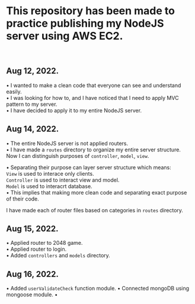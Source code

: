 # This repository has been made to practice publishing my NodeJS server using AWS EC2.

<br>

## Aug 12, 2022.
• I wanted to make a clean code that everyone can see and understand easily. <br>
• I was looking for how to, and I have noticed that I need to apply MVC pattern to my server.  <br>
• I have decided to apply it to my entire NodeJS server. <br>

## Aug 14, 2022.
• The entire NodeJS server is not applied routers. <br>
• I have made a `routes` directory to organize my entire server structure. Now I can distinguish purposes of `controller`, `model`, `view`. <br>

• Separating their purpose can layer server structure which means:  <br>
    `View` is used to interace only clients. <br>
    `Controller` is used to interact view and model. <br>
    `Model` is used to interacrt database. <br>
• This implies that making more clean code and separating exact purpose of their code. <br>

I have made each of router files based on categories in `routes` directory. <br>

## Aug 15, 2022.
• Applied router to 2048 game. <br>
• Applied router to login. <br>
• Added `controllers` and `models` directory. <br>

## Aug 16, 2022.
• Added `userValidateCheck` function module.
• Connected mongoDB using mongoose module.
• 